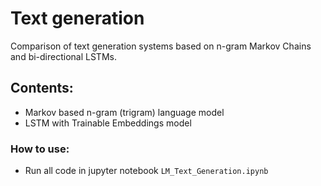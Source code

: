 # Text generation
Comparison of text generation systems based on n-gram Markov Chains and bi-directional LSTMs.

## Contents:
* Markov based n-gram (trigram) language model
* LSTM with Trainable Embeddings model

### How to use:
* Run all code in jupyter notebook `LM_Text_Generation.ipynb`
